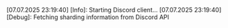 [07.07.2025 23:19:40] [Info]: Starting Discord client...
[07.07.2025 23:19:40] [Debug]: Fetching sharding information from Discord API
